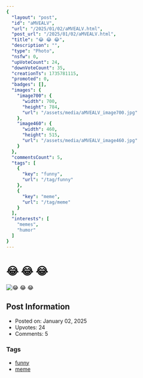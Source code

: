 ```yaml
---
{
  "layout": "post",
  "id": "aMVEALV",
  "url": "/2025/01/02/aMVEALV.html",
  "post_url": "/2025/01/02/aMVEALV.html",
  "title": "😂 😂 😂",
  "description": "",
  "type": "Photo",
  "nsfw": 0,
  "upVoteCount": 24,
  "downVoteCount": 35,
  "creationTs": 1735781115,
  "promoted": 0,
  "badges": [],
  "images": {
    "image700": {
      "width": 700,
      "height": 784,
      "url": "/assets/media/aMVEALV_image700.jpg"
    },
    "image460": {
      "width": 460,
      "height": 515,
      "url": "/assets/media/aMVEALV_image460.jpg"
    }
  },
  "commentsCount": 5,
  "tags": [
    {
      "key": "funny",
      "url": "/tag/funny"
    },
    {
      "key": "meme",
      "url": "/tag/meme"
    }
  ],
  "interests": [
    "memes",
    "humor"
  ]
}
---
```


# 😂 😂 😂

![😂 😂 😂](/assets/media/aMVEALV_image700.jpg)

## Post Information

- Posted on: January 02, 2025
- Upvotes: 24
- Comments: 5

### Tags

- [funny](/tag/funny)
- [meme](/tag/meme)
